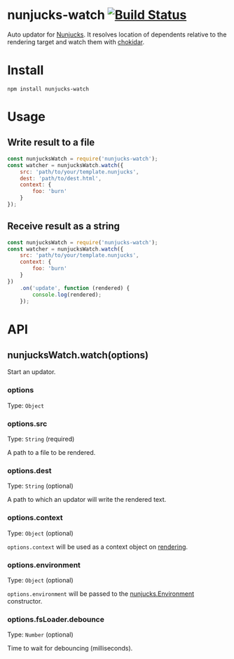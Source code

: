 # nunjucks-watch [![Build Status](https://travis-ci.org/kei-ito/nunjucks-watch.svg?branch=master)](https://travis-ci.org/kei-ito/nunjucks-watch)

Auto updator for [Nunjucks](https://mozilla.github.io/nunjucks/).
It resolves location of dependents relative to the rendering target and watch them with [chokidar](https://github.com/paulmillr/chokidar).

# Install

```
npm install nunjucks-watch
```

# Usage

## Write result to a file

```javascript
const nunjucksWatch = require('nunjucks-watch');
const watcher = nunjucksWatch.watch({
	src: 'path/to/your/template.nunjucks',
	dest: 'path/to/dest.html',
	context: {
		foo: 'burn'
	}
});
```

## Receive result as a string

```javascript
const nunjucksWatch = require('nunjucks-watch');
const watcher = nunjucksWatch.watch({
	src: 'path/to/your/template.nunjucks',
	context: {
		foo: 'burn'
	}
})
	.on('update', function (rendered) {
		console.log(rendered);
	});
```

# API

## nunjucksWatch.watch(options)

Start an updator.

### options

Type: `Object`

### options.src

Type: `String` (required)

A path to a file to be rendered.

### options.dest

Type: `String` (optional)

A path to which an updator will write the rendered text.

### options.context

Type: `Object` (optional)

`options.context` will be used as a context object on [rendering](https://mozilla.github.io/nunjucks/api.html#render).
### options.environment

Type: `Object` (optional)

`options.environment` will be passed to the [nunjucks.Environment](https://mozilla.github.io/nunjucks/api.html#constructor) constructor.

### options.fsLoader.debounce

Type: `Number` (optional)

Time to wait for debouncing (milliseconds).
